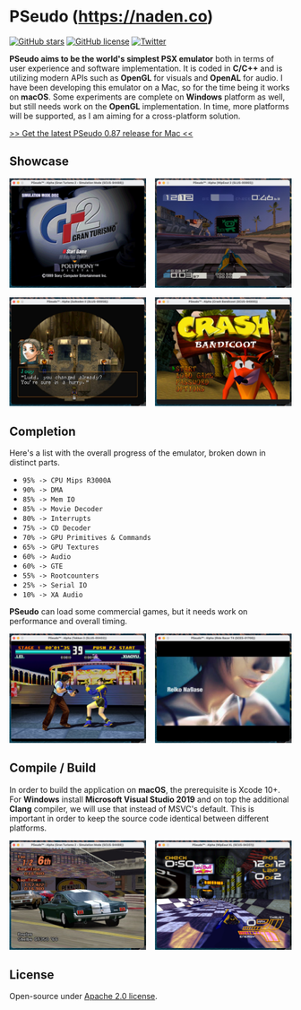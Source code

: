<h1>PSeudo (<a href="https://naden.co">https://naden.co</a>)</h1>

[![GitHub stars](https://img.shields.io/github/stars/dkoluris/pseudo.svg?style=flat-square)](https://github.com/dkoluris/pseudo/stargazers) [![GitHub license](https://img.shields.io/github/license/dkoluris/pseudo.svg?style=flat-square)](https://github.com/dkoluris/pseudo/blob/master/LICENSE) [![Twitter](https://img.shields.io/twitter/url/https/github.com/dkoluris/pseudo.svg?style=social)](https://twitter.com/intent/tweet?text=Wow:&url=https%3A%2F%2Fgithub.com%2Fdkoluris%2Fpseudo)

**PSeudo aims to be the world's simplest PSX emulator** both in terms of user experience and software implementation. It is coded in **C/C++** and is utilizing modern APIs such as **OpenGL** for visuals and **OpenAL** for audio. I have been developing this emulator on a Mac, so for the time being it works on **macOS**. Some experiments are complete on **Windows** platform as well, but still needs work on the **OpenGL** implementation. In time, more platforms will be supported, as I am aiming for a cross-platform solution.

<a href="https://github.com/dkoluris/pseudo/releases/tag/version-0.87">>> Get the latest PSeudo 0.87 release for Mac <<</a>

<h2>Showcase</h2>

<img alt="Gran Turismo 2" src="https://raw.githubusercontent.com/dkoluris/pseudo/master/Resources/turismo.jpg" width="48.5%"/><img alt="WipEout 3" src="https://raw.githubusercontent.com/dkoluris/pseudo/master/Resources/wipeout-3.jpg" width="48.5%" align="right"/>

<img alt="Suikoden II" src="https://raw.githubusercontent.com/dkoluris/pseudo/master/Resources/suikoden.jpg" width="48.5%"/><img alt="Crash Bandicoot" src="https://raw.githubusercontent.com/dkoluris/pseudo/master/Resources/crash-bandicoot.jpg" width="48.5%" align="right"/>

<h2>Completion</h2>

Here's a list with the overall progress of the emulator, broken down in distinct parts.
* `95% -> CPU Mips R3000A`
* `90% -> DMA`
* `85% -> Mem IO`
* `85% -> Movie Decoder`
* `80% -> Interrupts`
* `75% -> CD Decoder`
* `70% -> GPU Primitives & Commands`
* `65% -> GPU Textures`
* `60% -> Audio`
* `60% -> GTE`
* `55% -> Rootcounters`
* `25% -> Serial IO`
* `10% -> XA Audio`

**PSeudo** can load some commercial games, but it needs work on performance and overall timing.

<img alt="Tekken 3" src="https://raw.githubusercontent.com/dkoluris/pseudo/master/Resources/tekken.jpg" width="48.5%"/><img alt="Ridge Racer Type-4" src="https://raw.githubusercontent.com/dkoluris/pseudo/master/Resources/racer.jpg" width="48.5%" align="right"/>

<h2>Compile / Build</h2>

In order to build the application on **macOS**, the prerequisite is Xcode 10+. For **Windows** install **Microsoft Visual Studio 2019** and on top the additional **Clang** compiler, we will use that instead of MSVC's default. This is important in order to keep the source code identical between different platforms.

<img alt="Gran Turismo 2" src="https://raw.githubusercontent.com/dkoluris/pseudo/master/Resources/turismo-2.jpg" width="48.5%"/><img alt="WipEout XL" src="https://raw.githubusercontent.com/dkoluris/pseudo/master/Resources/wipeout-xl.jpg" width="48.5%" align="right"/>

<h2>License</h2>

Open-source under [Apache 2.0 license](https://www.apache.org/licenses/LICENSE-2.0).
